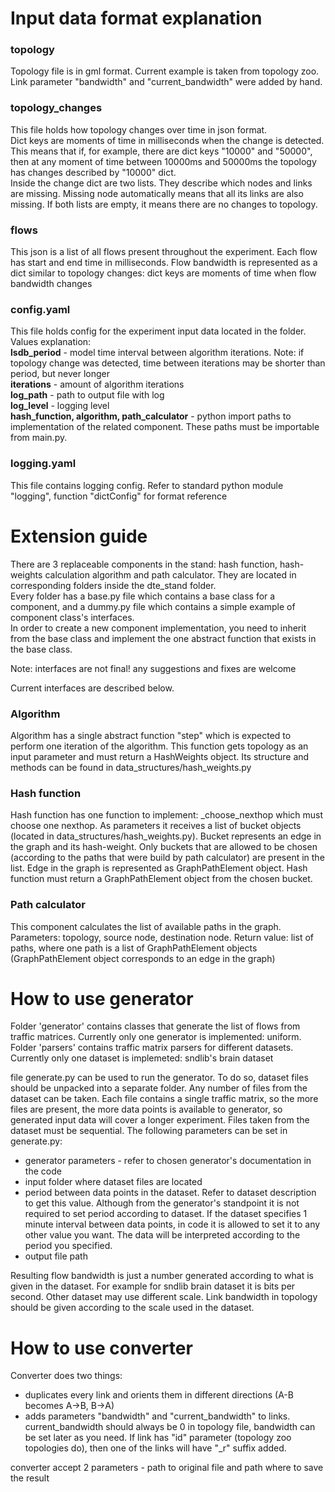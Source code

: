 # Input data format explanation

### topology

Topology file is in gml format. Current example is taken from topology zoo. Link parameter "bandwidth" and "current_bandwidth" were added by hand.

### topology_changes

This file holds how topology changes over time in json format.  
Dict keys are moments of time in milliseconds when the change is detected. This means that if, for example, there are dict keys "10000" and "50000", then at any moment of time between 10000ms and 50000ms the topology has changes described by "10000" dict.  
Inside the change dict are two lists. They describe which nodes and links are missing. Missing node automatically means that all its links are also missing. If both lists are empty, it means there are no changes to topology.

### flows

This json is a list of all flows present throughout the experiment. Each flow has start and end time in milliseconds. Flow bandwidth is represented as a dict similar to topology changes: dict keys are moments of time when flow bandwidth changes

### config.yaml

This file holds config for the experiment input data located in the folder. Values explanation:  
**lsdb_period** - model time interval between algorithm iterations. Note: if topology change was detected, time between iterations may be shorter than period, but never longer  
**iterations** - amount of algorithm iterations  
**log_path** - path to output file with log  
**log_level** - logging level  
**hash_function, algorithm, path_calculator** - python import paths to implementation of the related component. These paths must be importable from main.py.  

### logging.yaml

This file contains logging config. Refer to standard python module "logging", function "dictConfig" for format reference

# Extension guide

There are 3 replaceable components in the stand: hash function, hash-weights calculation algorithm and path calculator. They are located in corresponding folders inside the dte_stand folder.    
Every folder has a base.py file which contains a base class for a component, and a dummy.py file which contains a simple example of component class's interfaces.  
In order to create a new component implementation, you need to inherit from the base class and implement the one abstract function that exists in the base class.

Note: interfaces are not final! any suggestions and fixes are welcome

Current interfaces are described below.

### Algorithm

Algorithm has a single abstract function "step" which is expected to perform one iteration of the algorithm. This function gets topology as an input parameter and must return a HashWeights object. Its structure and methods can be found in data_structures/hash_weights.py

### Hash function

Hash function has one function to implement: _choose_nexthop which must choose one nexthop. As parameters it receives a list of bucket objects (located in data_structures/hash_weights.py). Bucket represents an edge in the graph and its hash-weight. Only buckets that are allowed to be chosen (according to the paths that were build by path calculator) are present in the list. Edge in the graph is represented as GraphPathElement object. Hash function must return a GraphPathElement object from the chosen bucket.

### Path calculator

This component calculates the list of available paths in the graph. Parameters: topology, source node, destination node. Return value: list of paths, where one path is a list of GraphPathElement objects (GraphPathElement object corresponds to an edge in the graph)

# How to use generator

Folder 'generator' contains classes that generate the list of flows from traffic matrices. Currently only one generator is implemented: uniform.
Folder 'parsers' contains traffic matrix parsers for different datasets. Currently only one dataset is implemeted: sndlib's brain dataset

file generate.py can be used to run the generator. To do so, dataset files should be unpacked into a separate folder. Any number of files from the dataset can be taken. Each file contains a single traffic matrix, so the more files are present, the more data points is available to generator, so generated input data will cover a longer experiment. Files taken from the dataset must be sequential.
The following parameters can be set in generate.py:
 - generator parameters - refer to chosen generator's documentation in the code
 - input folder where dataset files are located
 - period between data points in the dataset. Refer to dataset description to get this value. Although from the generator's standpoint it is not required to set period according to dataset. If the dataset specifies 1 minute interval between data points, in code it is allowed to set it to any other value you want. The data will be interpreted according to the period you specified.
 - output file path

Resulting flow bandwidth is just a number generated according to what is given in the dataset. For example for sndlib brain dataset it is bits per second. Other dataset may use different scale. Link bandwidth in topology should be given according to the scale used in the dataset.

# How to use converter

Converter does two things:
 - duplicates every link and orients them in different directions (A-B becomes A->B, B->A)
 - adds parameters "bandwidth" and "current_bandwidth" to links. current_bandwidth should always be 0 in topology file, bandwidth can be set later as you need. If link has "id" parameter (topology zoo topologies do), then one of the links will have "_r" suffix added.

converter accept 2 parameters - path to original file and path where to save the result